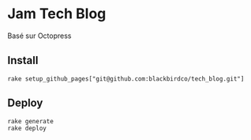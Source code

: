 # Jam Tech Blog

Basé sur Octopress

## Install

```
rake setup_github_pages["git@github.com:blackbirdco/tech_blog.git"]
```

## Deploy

```
rake generate
rake deploy
```
